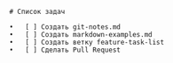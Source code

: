     # Список задач

    •   [ ] Создать git-notes.md
    •   [ ] Создать markdown-examples.md
    •   [ ] Создать ветку feature-task-list
    •   [ ] Сделать Pull Request